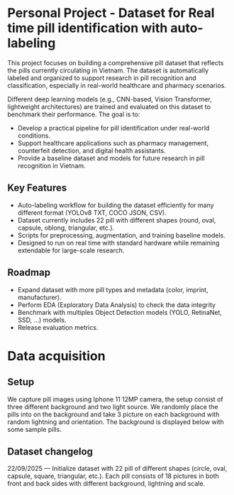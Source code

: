 # Personal Project - Dataset for Real time pill identification with auto-labeling

This project focuses on building a comprehensive pill dataset that reflects the pills currently circulating in Vietnam. The dataset is automatically labeled and organized to support research in pill recognition and classification, especially in real-world healthcare and pharmacy scenarios.

Different deep learning models (e.g., CNN-based, Vision Transformer, lightweight architectures) are trained and evaluated on this dataset to benchmark their performance. The goal is to:
* Develop a practical pipeline for pill identification under real-world conditions.
* Support healthcare applications such as pharmacy management, counterfeit detection, and digital health assistants.
* Provide a baseline dataset and models for future research in pill recognition in Vietnam.

## Key Features
* Auto-labeling workflow for building the dataset efficiently for many different format (YOLOv8 TXT, COCO JSON, CSV).
* Dataset currently includes 22 pill with different shapes (round, oval, capsule, oblong, triangular, etc.).
* Scripts for preprocessing, augmentation, and training baseline models.
* Designed to run on real time with standard hardware while remaining extendable for large-scale research.

## Roadmap
* Expand dataset with more pill types and metadata (color, imprint, manufacturer).
* Perform EDA (Exploratory Data Analysis) to check the data integrity
* Benchmark with multiples Object Detection models (YOLO, RetinaNet, SSD, ...) models.
* Release evaluation metrics.

# Data acquisition

## Setup
We capture pill images using Iphone 11 12MP camera, the setup consist of three different background and two light source. We randomly place the pills into on the background and take 3 picture on each background with random lightning and orientation. The background is displayed below with some sample pills.

## Dataset changelog
22/09/2025 — Initialize dataset with 22 pill of different shapes (circle, oval, capsule, square, triangular, etc.). Each pill consists of 18 pictures in both front and back sides with different background, lightning and scale. 